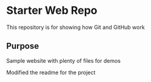 # Starter Web Repo

This repository is for showing how Git and GitHub work

## Purpose

Sample website with plenty of files for demos

Modified the readme for the project 